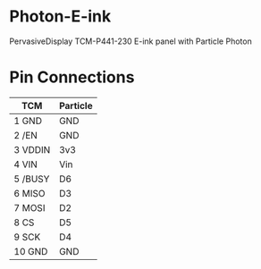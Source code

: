 # Photon-E-ink
PervasiveDisplay TCM-P441-230 E-ink panel with Particle Photon

# Pin Connections
TCM      |Particle
---------|-----------
1 GND    | GND
2 /EN    | GND
3 VDDIN  | 3v3
4 VIN    | Vin
5 /BUSY  | D6
6 MISO   | D3
7 MOSI   | D2
8 CS     | D5
9 SCK    | D4
10 GND   | GND
